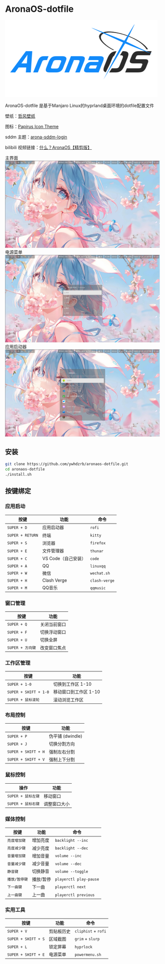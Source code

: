 # AronaOS-dotfile

<img src="./img/4.png">

AronaOS-dotfile 是基于Manjaro Linux的hyprland桌面环境的dotfile配置文件

壁纸：[哲风壁纸](https://haowallpaper.com/)

图标：[Papirus Icon Theme](https://github.com/PapirusDevelopmentTeam/papirus-icon-theme)

sddm 主题：[arona-sddm-login](https://github.com/Machillka/arona-sddm-login)

bilibili 视频链接：[什么？AronaOS【精剪版】](https://www.bilibili.com/video/BV17E411h73h/)

主界面
<img src="./img/1.png">
电源菜单
<img src="./img/2.png">
应用启动器
<img src="./img/3.png">

## 安装
```bash
git clone https://github.com/ywhdzrb/aronaos-dotfile.git
cd aronaos-dotfile
./install.sh
```

## 按键绑定

### 应用启动
| 按键 | 功能 | 命令 |
|------|------|------|
| `SUPER + D` | 应用启动器 | `rofi` |
| `SUPER + RETURN` | 终端 | `kitty` |
| `SUPER + S` | 浏览器 | `firefox` |
| `SUPER + E` | 文件管理器 | `thunar` |
| `SUPER + C` | VS Code（自己安装） | `code` |
| `SUPER + A` | QQ | `linuxqq` |
| `SUPER + W` | 微信 | `wechat.sh` |
| `SUPER + H` | Clash Verge | `clash-verge` |
| `SUPER + M` | QQ音乐 | `qqmusic` |

### 窗口管理
| 按键 | 功能 |
|------|------|
| `SUPER + Q` | 关闭当前窗口 |
| `SUPER + F` | 切换浮动窗口 |
| `SUPER + U` | 切换全屏 |
| `SUPER + 方向键` | 改变窗口焦点 |

### 工作区管理
| 按键 | 功能 |
|------|------|
| `SUPER + 1-0` | 切换到工作区 1-10 |
| `SUPER + SHIFT + 1-0` | 移动窗口到工作区 1-10 |
| `SUPER + 鼠标滚轮` | 滚动浏览工作区 |

### 布局控制
| 按键 | 功能 |
|------|------|
| `SUPER + P` | 伪平铺 (dwindle) |
| `SUPER + J` | 切换分割方向 |
| `SUPER + SHIFT + H` | 强制左右分割 |
| `SUPER + SHIFT + V` | 强制上下分割 |

### 鼠标控制
| 操作 | 功能 |
|------|------|
| `SUPER + 鼠标左键` | 移动窗口 |
| `SUPER + 鼠标右键` | 调整窗口大小 |

### 媒体控制
| 按键 | 功能 | 命令 |
|------|------|------|
| `亮度增加键` | 增加亮度 | `backlight --inc` |
| `亮度减少键` | 减少亮度 | `backlight --dec` |
| `音量增加键` | 增加音量 | `volume --inc` |
| `音量减少键` | 减少音量 | `volume --dec` |
| `静音键` | 切换静音 | `volume --toggle` |
| `播放/暂停键` | 播放/暂停 | `playerctl play-pause` |
| `下一曲键` | 下一曲 | `playerctl next` |
| `上一曲键` | 上一曲 | `playerctl previous` |

### 实用工具
| 按键 | 功能 | 命令 |
|------|------|------|
| `SUPER + V` | 剪贴板历史 | `cliphist` + `rofi` |
| `SUPER + SHIFT + S` | 区域截图 | `grim` + `slurp` |
| `SUPER + L` | 锁定屏幕 | `hyprlock` |
| `SUPER + SHIFT + E` | 电源菜单 | `powermenu.sh` |

